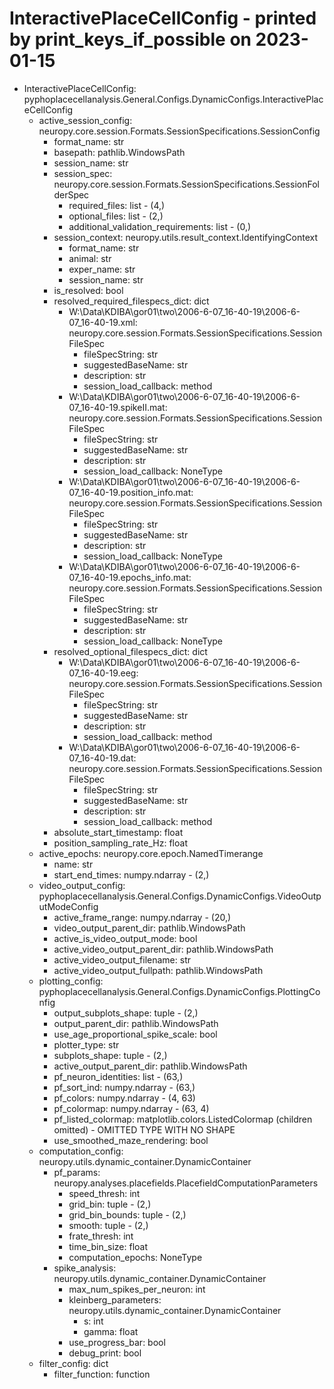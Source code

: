 InteractivePlaceCellConfig - printed by print_keys_if_possible on 2023-01-15
===================================================================================================


- InteractivePlaceCellConfig: pyphoplacecellanalysis.General.Configs.DynamicConfigs.InteractivePlaceCellConfig
	- active_session_config: neuropy.core.session.Formats.SessionSpecifications.SessionConfig
		- format_name: str
		- basepath: pathlib.WindowsPath
		- session_name: str
		- session_spec: neuropy.core.session.Formats.SessionSpecifications.SessionFolderSpec
			- required_files: list - (4,)
			- optional_files: list - (2,)
			- additional_validation_requirements: list - (0,)
		- session_context: neuropy.utils.result_context.IdentifyingContext
			- format_name: str
			- animal: str
			- exper_name: str
			- session_name: str
		- is_resolved: bool
		- resolved_required_filespecs_dict: dict
			- W:\Data\KDIBA\gor01\two\2006-6-07_16-40-19\2006-6-07_16-40-19.xml: neuropy.core.session.Formats.SessionSpecifications.SessionFileSpec
				- fileSpecString: str
				- suggestedBaseName: str
				- description: str
				- session_load_callback: method
			- W:\Data\KDIBA\gor01\two\2006-6-07_16-40-19\2006-6-07_16-40-19.spikeII.mat: neuropy.core.session.Formats.SessionSpecifications.SessionFileSpec
				- fileSpecString: str
				- suggestedBaseName: str
				- description: str
				- session_load_callback: NoneType
			- W:\Data\KDIBA\gor01\two\2006-6-07_16-40-19\2006-6-07_16-40-19.position_info.mat: neuropy.core.session.Formats.SessionSpecifications.SessionFileSpec
				- fileSpecString: str
				- suggestedBaseName: str
				- description: str
				- session_load_callback: NoneType
			- W:\Data\KDIBA\gor01\two\2006-6-07_16-40-19\2006-6-07_16-40-19.epochs_info.mat: neuropy.core.session.Formats.SessionSpecifications.SessionFileSpec
				- fileSpecString: str
				- suggestedBaseName: str
				- description: str
				- session_load_callback: NoneType
		- resolved_optional_filespecs_dict: dict
			- W:\Data\KDIBA\gor01\two\2006-6-07_16-40-19\2006-6-07_16-40-19.eeg: neuropy.core.session.Formats.SessionSpecifications.SessionFileSpec
				- fileSpecString: str
				- suggestedBaseName: str
				- description: str
				- session_load_callback: method
			- W:\Data\KDIBA\gor01\two\2006-6-07_16-40-19\2006-6-07_16-40-19.dat: neuropy.core.session.Formats.SessionSpecifications.SessionFileSpec
				- fileSpecString: str
				- suggestedBaseName: str
				- description: str
				- session_load_callback: method
		- absolute_start_timestamp: float
		- position_sampling_rate_Hz: float
	- active_epochs: neuropy.core.epoch.NamedTimerange
		- name: str
		- start_end_times: numpy.ndarray - (2,)
	- video_output_config: pyphoplacecellanalysis.General.Configs.DynamicConfigs.VideoOutputModeConfig
		- active_frame_range: numpy.ndarray - (20,)
		- video_output_parent_dir: pathlib.WindowsPath
		- active_is_video_output_mode: bool
		- active_video_output_parent_dir: pathlib.WindowsPath
		- active_video_output_filename: str
		- active_video_output_fullpath: pathlib.WindowsPath
	- plotting_config: pyphoplacecellanalysis.General.Configs.DynamicConfigs.PlottingConfig
		- output_subplots_shape: tuple - (2,)
		- output_parent_dir: pathlib.WindowsPath
		- use_age_proportional_spike_scale: bool
		- plotter_type: str
		- subplots_shape: tuple - (2,)
		- active_output_parent_dir: pathlib.WindowsPath
		- pf_neuron_identities: list - (63,)
		- pf_sort_ind: numpy.ndarray - (63,)
		- pf_colors: numpy.ndarray - (4, 63)
		- pf_colormap: numpy.ndarray - (63, 4)
		- pf_listed_colormap: matplotlib.colors.ListedColormap (children omitted) - OMITTED TYPE WITH NO SHAPE
		- use_smoothed_maze_rendering: bool
	- computation_config: neuropy.utils.dynamic_container.DynamicContainer
		- pf_params: neuropy.analyses.placefields.PlacefieldComputationParameters
			- speed_thresh: int
			- grid_bin: tuple - (2,)
			- grid_bin_bounds: tuple - (2,)
			- smooth: tuple - (2,)
			- frate_thresh: int
			- time_bin_size: float
			- computation_epochs: NoneType
		- spike_analysis: neuropy.utils.dynamic_container.DynamicContainer
			- max_num_spikes_per_neuron: int
			- kleinberg_parameters: neuropy.utils.dynamic_container.DynamicContainer
				- s: int
				- gamma: float
			- use_progress_bar: bool
			- debug_print: bool
	- filter_config: dict
		- filter_function: function
